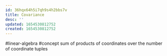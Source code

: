 ```yaml
---
id: 36hqx64h5i7qh9s4h2bbs7v
title: Covariance
desc: ''
updated: 1654530812752
created: 1654530812752
---
```

#linear-algebra #concept 
sum of products of coordinates over the number of coordinate tuples 
